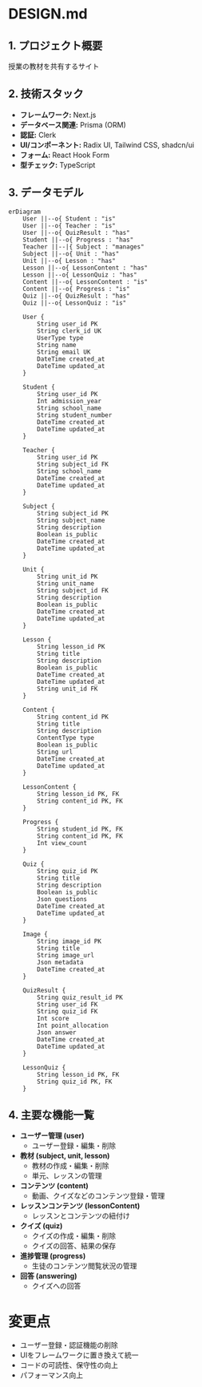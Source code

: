 
# DESIGN.md

## 1. プロジェクト概要

授業の教材を共有するサイト

## 2. 技術スタック

- **フレームワーク:** Next.js
- **データベース関連:** Prisma (ORM)
- **認証:** Clerk
- **UI/コンポーネント:** Radix UI, Tailwind CSS, shadcn/ui
- **フォーム:** React Hook Form
- **型チェック:** TypeScript

## 3. データモデル

```mermaid
erDiagram
    User ||--o{ Student : "is"
    User ||--o{ Teacher : "is"
    User ||--o{ QuizResult : "has"
    Student ||--o{ Progress : "has"
    Teacher ||--|{ Subject : "manages"
    Subject ||--o{ Unit : "has"
    Unit ||--o{ Lesson : "has"
    Lesson ||--o{ LessonContent : "has"
    Lesson ||--o{ LessonQuiz : "has"
    Content ||--o{ LessonContent : "is"
    Content ||--o{ Progress : "is"
    Quiz ||--o{ QuizResult : "has"
    Quiz ||--o{ LessonQuiz : "is"

    User {
        String user_id PK
        String clerk_id UK
        UserType type
        String name
        String email UK
        DateTime created_at
        DateTime updated_at
    }

    Student {
        String user_id PK
        Int admission_year
        String school_name
        String student_number
        DateTime created_at
        DateTime updated_at
    }

    Teacher {
        String user_id PK
        String subject_id FK
        String school_name
        DateTime created_at
        DateTime updated_at
    }

    Subject {
        String subject_id PK
        String subject_name
        String description
        Boolean is_public
        DateTime created_at
        DateTime updated_at
    }

    Unit {
        String unit_id PK
        String unit_name
        String subject_id FK
        String description
        Boolean is_public
        DateTime created_at
        DateTime updated_at
    }

    Lesson {
        String lesson_id PK
        String title
        String description
        Boolean is_public
        DateTime created_at
        DateTime updated_at
        String unit_id FK
    }

    Content {
        String content_id PK
        String title
        String description
        ContentType type
        Boolean is_public
        String url
        DateTime created_at
        DateTime updated_at
    }

    LessonContent {
        String lesson_id PK, FK
        String content_id PK, FK
    }

    Progress {
        String student_id PK, FK
        String content_id PK, FK
        Int view_count
    }

    Quiz {
        String quiz_id PK
        String title
        String description
        Boolean is_public
        Json questions
        DateTime created_at
        DateTime updated_at
    }

    Image {
        String image_id PK
        String title
        String image_url
        Json metadata
        DateTime created_at
    }

    QuizResult {
        String quiz_result_id PK
        String user_id FK
        String quiz_id FK
        Int score
        Int point_allocation
        Json answer
        DateTime created_at
        DateTime updated_at
    }

    LessonQuiz {
        String lesson_id PK, FK
        String quiz_id PK, FK
    }
```

## 4. 主要な機能一覧

- **ユーザー管理 (user)**
    - ユーザー登録・編集・削除
- **教材 (subject, unit, lesson)**
    - 教材の作成・編集・削除
    - 単元、レッスンの管理
- **コンテンツ (content)**
    - 動画、クイズなどのコンテンツ登録・管理
- **レッスンコンテンツ (lessonContent)**
    - レッスンとコンテンツの紐付け
- **クイズ (quiz)**
    - クイズの作成・編集・削除
    - クイズの回答、結果の保存
- **進捗管理 (progress)**
    - 生徒のコンテンツ閲覧状況の管理
- **回答 (answering)**
    - クイズへの回答

# 変更点
- ユーザー登録・認証機能の削除
- UIをフレームワークに置き換えて統一
- コードの可読性、保守性の向上
- パフォーマンス向上
